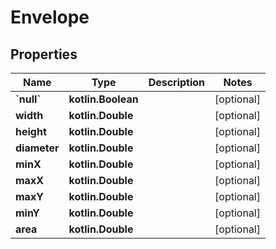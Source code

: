 
# Envelope

## Properties
Name | Type | Description | Notes
------------ | ------------- | ------------- | -------------
**&#x60;null&#x60;** | **kotlin.Boolean** |  |  [optional]
**width** | **kotlin.Double** |  |  [optional]
**height** | **kotlin.Double** |  |  [optional]
**diameter** | **kotlin.Double** |  |  [optional]
**minX** | **kotlin.Double** |  |  [optional]
**maxX** | **kotlin.Double** |  |  [optional]
**maxY** | **kotlin.Double** |  |  [optional]
**minY** | **kotlin.Double** |  |  [optional]
**area** | **kotlin.Double** |  |  [optional]



